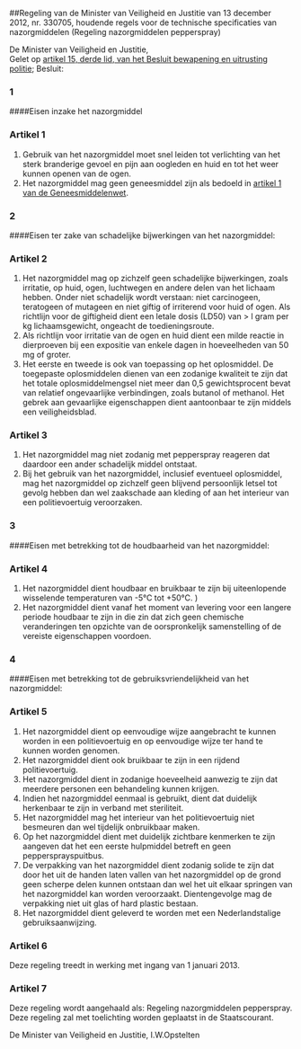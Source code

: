 <meta http-equiv='Content-Type' content='text/html; charset=utf-8' />

##Regeling van de Minister van Veiligheid en Justitie van 13 december 2012, nr. 330705, houdende regels voor de technische specificaties van nazorgmiddelen (Regeling nazorgmiddelen pepperspray)

De Minister van Veiligheid en Justitie,  
Gelet op [artikel 15, derde lid, van het Besluit bewapening en uitrusting politie](../../../../../AMvB/besluit/bewapening/en/uitrusting/politie/BWBR0032136/README.md);
Besluit:     
### 1  

####Eisen inzake het nazorgmiddel

### Artikel  1  

1.  Gebruik van het nazorgmiddel moet snel leiden tot verlichting van het sterk branderige gevoel en pijn aan oogleden en huid en tot het weer kunnen openen van de ogen.   
2.  Het nazorgmiddel mag geen geneesmiddel zijn als bedoeld in [artikel 1 van de Geneesmiddelenwet](../../../../../wet/geneesmiddelenwet/BWBR0021505/README.md).   

### 2  

####Eisen ter zake van schadelijke bijwerkingen van het nazorgmiddel:

### Artikel  2  

1.  Het nazorgmiddel mag op zichzelf geen schadelijke bijwerkingen, zoals irritatie, op huid, ogen, luchtwegen en andere delen van het lichaam hebben. Onder niet schadelijk wordt verstaan: niet carcinogeen, teratogeen of mutageen en niet giftig of irriterend voor huid of ogen. Als richtlijn voor de giftigheid dient een letale dosis (LD50) van > l gram per kg lichaamsgewicht, ongeacht de toedieningsroute.   
2.  Als richtlijn voor irritatie van de ogen en huid dient een milde reactie in dierproeven bij een expositie van enkele dagen in hoeveelheden van 50 mg of groter.   
3.  Het eerste en tweede is ook van toepassing op het oplosmiddel. De toegepaste oplosmiddelen dienen van een zodanige kwaliteit te zijn dat het totale oplosmiddelmengsel niet meer dan 0,5 gewichtsprocent bevat van relatief ongevaarlijke verbindingen, zoals butanol of methanol. Het gebrek aan gevaarlijke eigenschappen dient aantoonbaar te zijn middels een veiligheidsblad.   

### Artikel  3  

1.  Het nazorgmiddel mag niet zodanig met pepperspray reageren dat daardoor een ander schadelijk middel ontstaat.   
2.  Bij het gebruik van het nazorgmiddel, inclusief eventueel oplosmiddel, mag het nazorgmiddel op zichzelf geen blijvend persoonlijk letsel tot gevolg hebben dan wel zaakschade aan kleding of aan het interieur van een politievoertuig veroorzaken.   

### 3  

####Eisen met betrekking tot de houdbaarheid van het nazorgmiddel:

### Artikel  4  

1.  Het nazorgmiddel dient houdbaar en bruikbaar te zijn bij uiteenlopende wisselende temperaturen van -5°C tot +50°C. )   
2.  Het nazorgmiddel dient vanaf het moment van levering voor een langere periode houdbaar te zijn in die zin dat zich geen chemische veranderingen ten opzichte van de oorspronkelijk samenstelling of de vereiste eigenschappen voordoen.   

### 4  

####Eisen met betrekking tot de gebruiksvriendelijkheid van het nazorgmiddel:

### Artikel  5  

1.  Het nazorgmiddel dient op eenvoudige wijze aangebracht te kunnen worden in een politievoertuig en op eenvoudige wijze ter hand te kunnen worden genomen.   
2.  Het nazorgmiddel dient ook bruikbaar te zijn in een rijdend politievoertuig.   
3.  Het nazorgmiddel dient in zodanige hoeveelheid aanwezig te zijn dat meerdere personen een behandeling kunnen krijgen.   
4.  Indien het nazorgmiddel eenmaal is gebruikt, dient dat duidelijk herkenbaar te zijn in verband met steriliteit.   
5.  Het nazorgmiddel mag het interieur van het politievoertuig niet besmeuren dan wel tijdelijk onbruikbaar maken.   
6.  Op het nazorgmiddel dient met duidelijk zichtbare kenmerken te zijn aangeven dat het een eerste hulpmiddel betreft en geen peppersprayspuitbus.   
7.  De verpakking van het nazorgmiddel dient zodanig solide te zijn dat door het uit de handen laten vallen van het nazorgmiddel op de grond geen scherpe delen kunnen ontstaan dan wel het uit elkaar springen van het nazorgmiddel kan worden veroorzaakt. Dientengevolge mag de verpakking niet uit glas of hard plastic bestaan.   
8.  Het nazorgmiddel dient geleverd te worden met een Nederlandstalige gebruiksaanwijzing.   

### Artikel  6  

Deze regeling treedt in werking met ingang van 1 januari 2013.  

### Artikel  7  

Deze regeling wordt aangehaald als: Regeling nazorgmiddelen pepperspray.  
Deze regeling zal met toelichting worden geplaatst in de Staatscourant.  

De 
Minister van Veiligheid en Justitie,
I.W.Opstelten   
